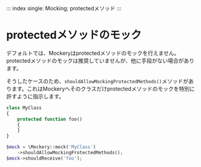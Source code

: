 ::: index
single: Mocking; protectedメソッド
:::

# protectedメソッドのモック

デフォルトでは、Mockeryはprotectedメソッドのモックを行えません。protectedメソッドのモックは推奨していませんが、他に手段がない場合があります。

そうしたケースのため、`shouldAllowMockingProtectedMethods()`メソッドがあります。これはMockeryへそのクラスだけprotectedメソッドのモックを特別に許すように指示します。

``` php
class MyClass
{
    protected function foo()
    {
    }
}

$mock = \Mockery::mock('MyClass')
    ->shouldAllowMockingProtectedMethods();
$mock->shouldReceive('foo');
```
